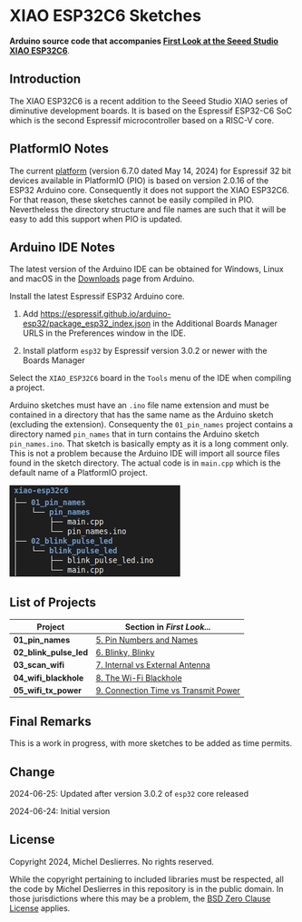 # XIAO ESP32C6 Sketches
**Arduino source code that accompanies [First Look at the Seeed Studio XIAO ESP32C6](https://sigmdel.ca/michel/ha/xiao/xiao_esp32c6_intro_en.html)**.


## Introduction

The XIAO ESP32C6 is a recent addition to the Seeed Studio XIAO series of diminutive development boards. It is based on the Espressif ESP32-C6 SoC which is the second Espressif microcontroller based on a RISC-V core.

## PlatformIO Notes

The current  <a href="https://github.com/platformio/platform-espressif32/releases" target="_blank">platform</a> (version 6.7.0 dated May 14, 2024) for Espressif 32 bit devices available in PlatformIO (PIO) is based on version 2.0.16 of the ESP32 Arduino core. Consequently it does not support the XIAO ESP32C6. For that reason, these sketches cannot be easily compiled in PIO. Nevertheless the directory structure and file names are such that it will be easy to add this support when PIO is updated.


## Arduino IDE Notes

The latest version of the Arduino IDE can be obtained for Windows, Linux and macOS in the [Downloads](https://www.arduino.cc/en/software) page from Arduino.

Install the latest Espressif ESP32 Arduino core.

 1. Add https://espressif.github.io/arduino-esp32/package_esp32_index.json in the Additional Boards Manager URLS in the Preferences window in the IDE.
  
 1.  Install platform `esp32` by Espressif version 3.0.2 or newer with the Boards Manager

Select the `XIAO_ESP32C6` board in the `Tools` menu of the IDE when compiling a project.


Arduino sketches must have an `.ino` file name extension and must be contained in a directory that has the same name as the Arduino sketch (excluding the extension). Consequenty the `01_pin_names` project contains a directory named `pin_names` that in turn contains the Arduino sketch `pin_names.ino`. That sketch is basically empty as it is a long comment only. This is not a problem because the Arduino IDE will import all source files found in the sketch directory. The actual code is in `main.cpp` which is the default name of a PlatformIO project.

![Directory tree](images/dir_tree.jpg) 


## List of Projects      

| Project | Section in *First Look...* |
| ---     | ---                           |
| **01_pin_names** | [5. Pin Numbers and Names](https://sigmdel.ca/michel/ha/xiao/xiao_esp32c6_intro_en.html#pins) |
| **02_blink_pulse_led** | [6. Blinky, Blinky](https://sigmdel.ca/michel/ha/xiao/xiao_esp32c6_intro_en.html#blink) |
| **03_scan_wifi** | [7. Internal vs External Antenna](https://sigmdel.ca/michel/ha/xiao/xiao_esp32c6_intro_en.html#antenna_1) |
| **04_wifi_blackhole** | [8. The Wi-Fi Blackhole](https://sigmdel.ca/michel/ha/xiao/xiao_esp32c6_intro_en.html#quirk) |
| **05_wifi_tx_power** | [9. Connection Time vs Transmit Power](https://sigmdel.ca/michel/ha/xiao/xiao_esp32c6_intro_en.html#tx_power) |

## Final Remarks

This is a work in progress, with more sketches to be added as time permits.

## Change

2024-06-25: Updated after version 3.0.2 of `esp32` core released 

2024-06-24: Initial version

## License

Copyright 2024, Michel Deslierres. No rights reserved. 

While the copyright pertaining to included libraries must be respected, all the code by Michel Deslierres in this repository is in the public domain. In those jurisdictions where this may be a problem, the [BSD Zero Clause License](https://spdx.org/licenses/0BSD.html) applies.

